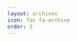 ```yaml
---
layout: archives
icon: fas fa-archive
order: 3
---
```


<link rel="icon" type="image/x-icon" href="{{ '/assets/img/favicons/ild01@4x.ico' | relative_url }}">